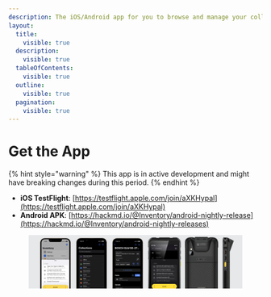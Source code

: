 ```yaml
---
description: The iOS/Android app for you to browse and manage your collection of items.
layout:
  title:
    visible: true
  description:
    visible: true
  tableOfContents:
    visible: true
  outline:
    visible: true
  pagination:
    visible: true
---
```


# Get the App

{% hint style="warning" %}
This app is in active development and might have breaking changes during this period.
{% endhint %}

* **iOS TestFlight**: [https://testflight.apple.com/join/aXKHypal](https://testflight.apple.com/join/aXKHypal)
* **Android APK**: [https://hackmd.io/@Inventory/android-nightly-release](https://hackmd.io/@Inventory/android-nightly-releases)

<figure><img src="../.gitbook/assets/Google Form Banner 89289.png" alt=""><figcaption></figcaption></figure>
